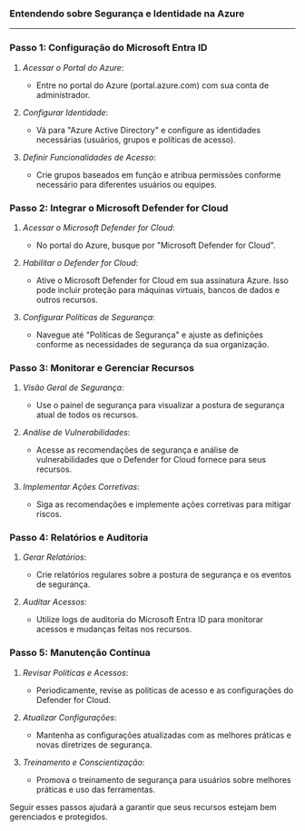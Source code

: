 
### Entendendo sobre Segurança e Identidade na Azure
__________________________________________________________________________________________________________________________
### Passo 1: Configuração do Microsoft Entra ID

1. *Acessar o Portal do Azure*:
   - Entre no portal do Azure (portal.azure.com) com sua conta de administrador.

2. *Configurar Identidade*:
   - Vá para "Azure Active Directory" e configure as identidades necessárias (usuários, grupos e políticas de acesso).

3. *Definir Funcionalidades de Acesso*:
   - Crie grupos baseados em função e atribua permissões conforme necessário para diferentes usuários ou equipes.

### Passo 2: Integrar o Microsoft Defender for Cloud

1. *Acessar o Microsoft Defender for Cloud*:
   - No portal do Azure, busque por "Microsoft Defender for Cloud".

2. *Habilitar o Defender for Cloud*:
   - Ative o Microsoft Defender for Cloud em sua assinatura Azure. Isso pode incluir proteção para máquinas virtuais, bancos de dados e outros recursos.

3. *Configurar Políticas de Segurança*:
   - Navegue até "Políticas de Segurança" e ajuste as definições conforme as necessidades de segurança da sua organização.

### Passo 3: Monitorar e Gerenciar Recursos

1. *Visão Geral de Segurança*:
   - Use o painel de segurança para visualizar a postura de segurança atual de todos os recursos.

2. *Análise de Vulnerabilidades*:
   - Acesse as recomendações de segurança e análise de vulnerabilidades que o Defender for Cloud fornece para seus recursos.

3. *Implementar Ações Corretivas*:
   - Siga as recomendações e implemente ações corretivas para mitigar riscos.

### Passo 4: Relatórios e Auditoria

1. *Gerar Relatórios*:
   - Crie relatórios regulares sobre a postura de segurança e os eventos de segurança.

2. *Auditar Acessos*:
   - Utilize logs de auditoria do Microsoft Entra ID para monitorar acessos e mudanças feitas nos recursos.

### Passo 5: Manutenção Contínua

1. *Revisar Políticas e Acessos*:
   - Periodicamente, revise as políticas de acesso e as configurações do Defender for Cloud.

2. *Atualizar Configurações*:
   - Mantenha as configurações atualizadas com as melhores práticas e novas diretrizes de segurança.

3. *Treinamento e Conscientização*:
   - Promova o treinamento de segurança para usuários sobre melhores práticas e uso das ferramentas.

Seguir esses passos ajudará a garantir que seus recursos estejam bem gerenciados e protegidos.
